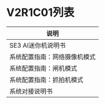 # V2R1C01列表



| 说明                         |
| ---------------------------- |
| SE3 AI迷你机说明书           |
| 系统配置指南：网络摄像机模式 |
| 系统配置指南：闸机模式       |
| 系统配置指南：抓拍机模式     |
| 系统对接说明书               |

